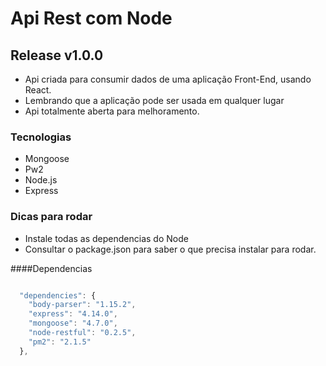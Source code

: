 # Api Rest com Node 

## Release v1.0.0
- Api criada para consumir dados de uma aplicação Front-End, usando React.
- Lembrando que a aplicação pode ser usada em qualquer lugar
- Api totalmente aberta para melhoramento.
### Tecnologias 
- Mongoose 
- Pw2
- Node.js
- Express

### Dicas para rodar
- Instale todas as dependencias do Node
- Consultar o package.json para saber o que precisa instalar para rodar.

####Dependencias

```javascript

  "dependencies": {
    "body-parser": "1.15.2",
    "express": "4.14.0",
    "mongoose": "4.7.0",
    "node-restful": "0.2.5",
    "pm2": "2.1.5"
  },

```